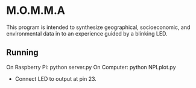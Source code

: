 # M.O.M.M.A

This program is intended to synthesize geographical, socioeconomic, and environmental data in to an experience guided by a blinking LED.

## Running

On Raspberry Pi: python server.py
On Computer: python NPLplot.py

* Connect LED to output at pin 23.
